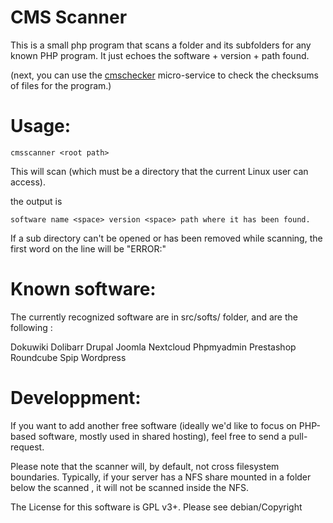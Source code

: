 # CMS Scanner

This is a small php program that scans a folder and its subfolders for any known PHP program.
It just echoes the software + version + path found.

(next, you can use the [cmschecker](https://octoforge.fr/octopuce/cmschecker) micro-service to check the checksums of files for the program.)

# Usage:

```
cmsscanner <root path>
```

This will scan <root path> (which must be a directory that the current Linux user can access).

the output is

```
software name <space> version <space> path where it has been found.
```

If a sub directory can't be opened or has been removed while scanning, the first word on the line will be "ERROR:"

# Known software:

The currently recognized software are in src/softs/ folder, and are the following :

Dokuwiki  Dolibarr  Drupal  Joomla  Nextcloud  Phpmyadmin  Prestashop  Roundcube  Spip  Wordpress

# Developpment:

If you want to add another free software (ideally we'd like to focus on PHP-based software, mostly used in shared hosting), feel free to send a pull-request.

Please note that the scanner will, by default, not cross filesystem boundaries. Typically, if your server has a NFS share mounted in a folder below the scanned <root path>, it will not be scanned inside the NFS.

The License for this software is GPL v3+. Please see debian/Copyright





